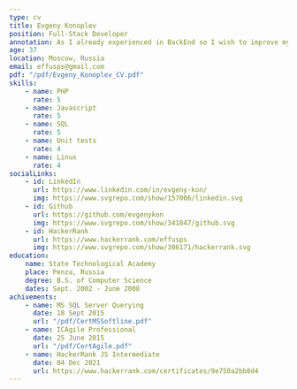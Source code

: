 ```yaml
---
type: cv
title: Evgeny Konoplev
position: Full-Stack Developer
annotation: As I already experienced in BackEnd so I wish to improve my skills in frontend or mobile development. Also i'm learning about Web3 technologies and interested in relevant work.
age: 37
location: Moscow, Russia
email: effusps@gmail.com
pdf: "/pdf/Evgeny_Konoplev_CV.pdf"
skills: 
    - name: PHP
      rate: 5
    - name: Javascript
      rate: 5
    - name: SQL
      rate: 5
    - name: Unit tests
      rate: 4
    - name: Linux
      rate: 4
socialLinks:
    - id: LinkedIn
      url: https://www.linkedin.com/in/evgeny-kon/
      img: https://www.svgrepo.com/show/157006/linkedin.svg
    - id: Github
      url: https://github.com/evgenykon
      img: https://www.svgrepo.com/show/341847/github.svg
    - id: HackerRank
      url: https://www.hackerrank.com/effusps
      img: https://www.svgrepo.com/show/306171/hackerrank.svg
education:
    name: State Technological Academy
    place: Penza, Russia
    degree: B.S. of Computer Science
    dates: Sept. 2002 - June 2008
achivements:
    - name: MS SQL Server Querying
      date: 18 Sept 2015
      url: "/pdf/CertMSSoftline.pdf"
    - name: ICAgile Professional
      date: 25 June 2015
      url: "/pdf/CertAgile.pdf"
    - name: HackerRank JS Intermediate
      date: 04 Dec 2021
      url: https://www.hackerrank.com/certificates/9e750a2bb8d4
---
```

